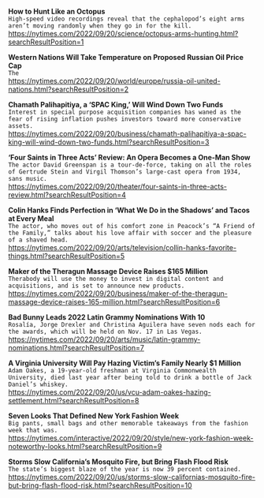 **How to Hunt Like an Octopus**\
`High-speed video recordings reveal that the cephalopod’s eight arms aren’t moving randomly when they go in for the kill.`\
https://nytimes.com/2022/09/20/science/octopus-arms-hunting.html?searchResultPosition=1

**Western Nations Will Take Temperature on Proposed Russian Oil Price Cap**\
`The`\
https://nytimes.com/2022/09/20/world/europe/russia-oil-united-nations.html?searchResultPosition=2

**Chamath Palihapitiya, a ‘SPAC King,’ Will Wind Down Two Funds**\
`Interest in special purpose acquisition companies has waned as the fear of rising inflation pushes investors toward more conservative assets.`\
https://nytimes.com/2022/09/20/business/chamath-palihapitiya-a-spac-king-will-wind-down-two-funds.html?searchResultPosition=3

**‘Four Saints in Three Acts’ Review: An Opera Becomes a One-Man Show**\
`The actor David Greenspan is a tour-de-force, taking on all the roles of Gertrude Stein and Virgil Thomson’s large-cast opera from 1934, sans music.`\
https://nytimes.com/2022/09/20/theater/four-saints-in-three-acts-review.html?searchResultPosition=4

**Colin Hanks Finds Perfection in ‘What We Do in the Shadows’ and Tacos at Every Meal**\
`The actor, who moves out of his comfort zone in Peacock’s “A Friend of the Family,” talks about his love affair with soccer and the pleasure of a shaved head.`\
https://nytimes.com/2022/09/20/arts/television/collin-hanks-favorite-things.html?searchResultPosition=5

**Maker of the Theragun Massage Device Raises $165 Million**\
`Therabody will use the money to invest in digital content and acquisitions, and is set to announce new products.`\
https://nytimes.com/2022/09/20/business/maker-of-the-theragun-massage-device-raises-165-million.html?searchResultPosition=6

**Bad Bunny Leads 2022 Latin Grammy Nominations With 10**\
`Rosalía, Jorge Drexler and Christina Aguilera have seven nods each for the awards, which will be held on Nov. 17 in Las Vegas.`\
https://nytimes.com/2022/09/20/arts/music/latin-grammy-nominations.html?searchResultPosition=7

**A Virginia University Will Pay Hazing Victim’s Family Nearly $1 Million**\
`Adam Oakes, a 19-year-old freshman at Virginia Commonwealth University, died last year after being told to drink a bottle of Jack Daniel’s whiskey.`\
https://nytimes.com/2022/09/20/us/vcu-adam-oakes-hazing-settlement.html?searchResultPosition=8

**Seven Looks That Defined New York Fashion Week**\
`Big pants, small bags and other memorable takeaways from the fashion week that was.`\
https://nytimes.com/interactive/2022/09/20/style/new-york-fashion-week-noteworthy-looks.html?searchResultPosition=9

**Storms Slow California’s Mosquito Fire, but Bring Flash Flood Risk**\
`The state’s biggest blaze of the year is now 39 percent contained.`\
https://nytimes.com/2022/09/20/us/storms-slow-californias-mosquito-fire-but-bring-flash-flood-risk.html?searchResultPosition=10

